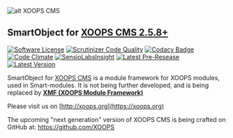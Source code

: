 ![alt XOOPS CMS](http://xoops.org/images/logoXoops4GithubRepository.png)
## SmartObject for  [XOOPS CMS 2.5.8+](https://xoops.org)
[![Software License](https://img.shields.io/badge/license-GPL-brightgreen.svg?style=flat)](LICENSE)
[![Scrutinizer Code Quality](https://img.shields.io/scrutinizer/g/mambax7/smartobject.svg?style=flat)](https://scrutinizer-ci.com/g/mambax7/smartobject/?branch=master)
[![Codacy Badge](https://api.codacy.com/project/badge/grade/2d27c0023ee54f0b9ba2b5d17a68b2a5)](https://www.codacy.com/app/mambax7/smartobject)
[![Code Climate](https://img.shields.io/codeclimate/github/mambax7/smartobject.svg?style=flat)](https://codeclimate.com/github/mambax7/smartobject)
[![SensioLabsInsight](https://insight.sensiolabs.com/projects/f892f13b-fe33-454b-8829-91a16eea5de6/mini.png)](https://insight.sensiolabs.com/projects/f892f13b-fe33-454b-8829-91a16eea5de6)
[![Latest Pre-Resease](https://img.shields.io/github/tag/XoopsModules25x/smartobject.svg?style=flat)](https://github.com/XoopsModules25x/smartobject/tags/)
[![Latest Version](https://img.shields.io/github/release/XoopsModules25x/smartobject.svg?style=flat)](https://github.com/XoopsModules25x/smartobject/releases/)

SmartObject for [XOOPS CMS](http://xoops.org) is a module framework for XOOPS modules, used in Smart-modules. It is not being further developed, and is being replaced by **[XMF (XOOPS Module Framework)](https://www.gitbook.com/book/xoops/xmf-cookbook/details)**

Please visit us on [http://xoops.org](https://xoops.org)

The upcoming "next generation" version of XOOPS CMS is being crafted on GitHub at: https://github.com/XOOPS


